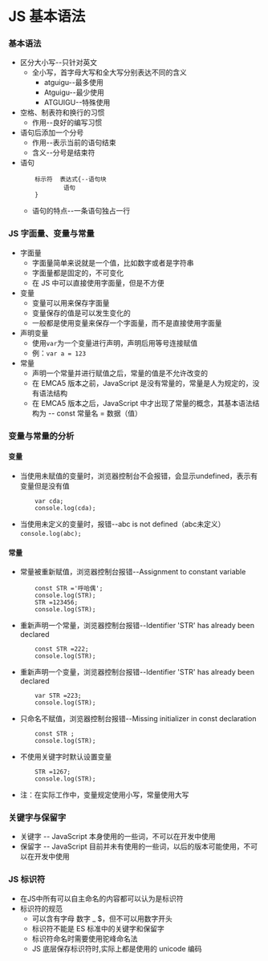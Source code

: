 # JS 基本语法
### 基本语法
- 区分大小写--只针对英文
	- 全小写，首字母大写和全大写分别表达不同的含义
	    - atguigu--最多使用
        - Atguigu--最少使用
        - ATGUIGU--特殊使用
- 空格、制表符和换行的习惯
	- 作用--良好的编写习惯
- 语句后添加一个分号
    - 作用--表示当前的语句结束
    - 含义--分号是结束符
- 语句
	```
		标示符  表达式{--语句块
				语句
        }
	```
	- 语句的特点--一条语句独占一行

### JS 字面量、变量与常量
- 字面量
	- 字面量简单来说就是一个值，比如数字或者是字符串
	- 字面量都是固定的，不可变化
	- 在 JS 中可以直接使用字面量，但是不方便
- 变量
	- 变量可以用来保存字面量
	- 变量保存的值是可以发生变化的
	- 一般都是使用变量来保存一个字面量，而不是直接使用字面量
- 声明变量
	- 使用`var`为一个变量进行声明，声明后用等号连接赋值
	- 例：`var a = 123`
- 常量
	- 声明一个常量并进行赋值之后，常量的值是不允许改变的
	- 在 EMCA5 版本之前，JavaScript 是没有常量的，常量是人为规定的，没有语法结构
	- 在 EMCA5 版本之后，JavaScript 中才出现了常量的概念，其基本语法结构为 -- const 常量名 = 数据（值）

### 变量与常量的分析
#### 变量
- 当使用未赋值的变量时，浏览器控制台不会报错，会显示undefined，表示有变量但是没有值
	```
		var cda;
        console.log(cda);
	```
- 当使用未定义的变量时，报错--abc is not defined（abc未定义）
	`console.log(abc);`
 
#### 常量
- 常量被重新赋值，浏览器控制台报错--Assignment to constant variable
	```
		const STR ='呼哈偶';
       	console.log(STR);
        STR =123456;
        console.log(STR);
	```
- 重新声明一个常量，浏览器控制台报错--Identifier 'STR' has already been declared
	```
		const STR =222;
        console.log(STR);
	```
- 重新声明一个变量，浏览器控制台报错--Identifier 'STR' has already been declared
	```
		var STR =223;
        console.log(STR);
	```
- 只命名不赋值，浏览器控制台报错--Missing initializer in const declaration
	```
		const STR ;
        console.log(STR);
	```
- 不使用关键字时默认设置变量
	```
		STR =1267;
        console.log(STR);
	```
- 注：在实际工作中，变量规定使用小写，常量使用大写
                       
### 关键字与保留字
- 关键字 -- JavaScript 本身使用的一些词，不可以在开发中使用
- 保留字 -- JavaScript 目前并未有使用的一些词，以后的版本可能使用，不可以在开发中使用

### JS 标识符
- 在JS中所有可以自主命名的内容都可以认为是标识符
- 标识符的规范
	- 可以含有字母 数字 _ $，但不可以用数字开头
	- 标识符不能是 ES 标准中的关键字和保留字
	- 标识符命名时需要使用驼峰命名法
	- JS 底层保存标识符时,实际上都是使用的 unicode 编码
